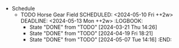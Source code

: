 - Schedule
	- TODO Horse Gear Field
	  SCHEDULED: <2024-05-10 Fri ++2w>
	  DEADLINE: <2024-05-13 Mon ++2w>
	  :LOGBOOK:
	  * State "DONE" from "TODO" [2024-03-21 Thu 14:26]
	  * State "DONE" from "TODO" [2024-04-19 Fri 18:21]
	  * State "DONE" from "TODO" [2024-05-07 Tue 14:16]
	  :END: